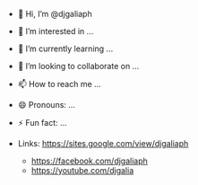 - 👋 Hi, I’m @djgaliaph
- 👀 I’m interested in ...
- 🌱 I’m currently learning ...
- 💞️ I’m looking to collaborate on ...
- 📫 How to reach me ...
- 😄 Pronouns: ...
- ⚡ Fun fact: ...

- Links:  https://sites.google.com/view/djgaliaph
    -    https://facebook.com/djgaliaph
    -    https://youtube.com/djgalia

<!---
djgaliaph/djgaliaph is a ✨ special ✨ repository because its `README.md` (this file) appears on your GitHub profile.
You can click the Preview link to take a look at your changes.


--->
